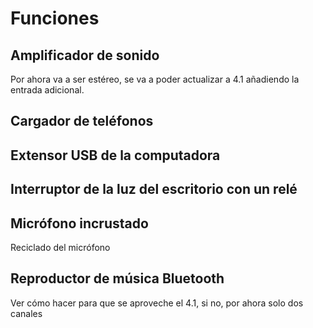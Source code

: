 # Funciones

## Amplificador de sonido
Por ahora va a ser estéreo, se va a poder actualizar a 4.1 añadiendo la entrada adicional.

## Cargador de teléfonos

## Extensor USB de la computadora

## Interruptor de la luz del escritorio con un relé

## Micrófono incrustado
Reciclado del micrófono

## Reproductor de música Bluetooth
Ver cómo hacer para que se aproveche el 4.1, si no, por ahora solo dos canales